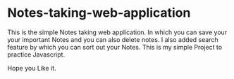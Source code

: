 # Notes-taking-web-application
This is the simple Notes taking web application. In which  you can save your your important Notes and you can also delete notes.
I also added search feature by which you can sort out your Notes. 
This is my simple Project to practice Javascript.

Hope you Like it.
